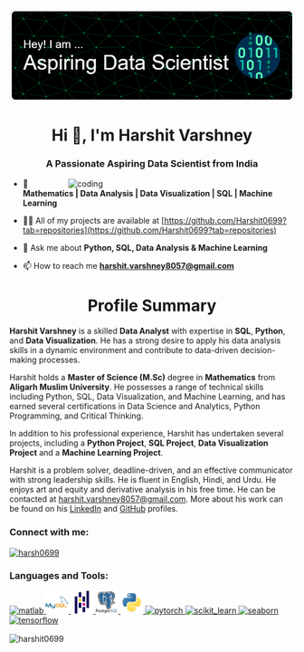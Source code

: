 ![logo](https://github.com/Harshit0699/Harshit0699/blob/main/github-header-image.png)
<h1 align="center">Hi 👋, I'm Harshit Varshney</h1>
<h3 align="center">A Passionate Aspiring Data Scientist from India</h3>
<img align ="right" alt ="coding" width ="400" src ="https://camo.githubusercontent.com/7de37139d0b4c1ce40865e799b446c0e963a3dd8fb68d239707237c40604fa3d/68747470733a2f2f63646e2e6472696262626c652e636f6d2f75736572732f3733303730332f73637265656e73686f74732f363538313234332f6176656e746f2e676966">

- 🌱 **Mathematics | Data Analysis | Data Visualization | SQL | Machine Learning**

- 👨‍💻 All of my projects are available at [https://github.com/Harshit0699?tab=repositories](https://github.com/Harshit0699?tab=repositories)

- 💬 Ask me about **Python, SQL, Data Analysis & Machine Learning**

- 📫 How to reach me **harshit.varshney8057@gmail.com**
  
<h1 align="center">Profile Summary</h1>

**Harshit Varshney** is a skilled **Data Analyst** with expertise in **SQL**, **Python**, and **Data Visualization**. He has a strong desire to apply his data analysis skills in a dynamic environment and contribute to data-driven decision-making processes.

Harshit holds a **Master of Science (M.Sc)** degree in **Mathematics** from **Aligarh Muslim University**. He possesses a range of technical skills including Python, SQL, Data Visualization, and Machine Learning, and has earned several certifications in Data Science and Analytics, Python Programming, and Critical Thinking.

In addition to his professional experience, Harshit has undertaken several projects, including a **Python Project**, **SQL Project**, **Data Visualization Project** and a **Machine Learning Project**.

Harshit is a problem solver, deadline-driven, and an effective communicator with strong leadership skills. He is fluent in English, Hindi, and Urdu. He enjoys art and equity and derivative analysis in his free time. He can be contacted at harshit.varshney8057@gmail.com. 
More about his work can be found on his [LinkedIn](https://www.linkedin.com/in/harsh0699/) and [GitHub](https://github.com/Harshit0699) profiles.

<h3 align="left">Connect with me:</h3>
<p align="left">
<a href="https://linkedin.com/in/harsh0699" target="blank"><img align="center" src="https://raw.githubusercontent.com/rahuldkjain/github-profile-readme-generator/master/src/images/icons/Social/linked-in-alt.svg" alt="harsh0699" height="30" width="40" /></a>
</p>

<h3 align="left">Languages and Tools:</h3>
<p align="left"> <a href="https://www.mathworks.com/" target="_blank" rel="noreferrer"> <img src="https://upload.wikimedia.org/wikipedia/commons/2/21/Matlab_Logo.png" alt="matlab" width="40" height="40"/> </a> <a href="https://www.mysql.com/" target="_blank" rel="noreferrer"> <img src="https://raw.githubusercontent.com/devicons/devicon/master/icons/mysql/mysql-original-wordmark.svg" alt="mysql" width="40" height="40"/> </a> <a href="https://pandas.pydata.org/" target="_blank" rel="noreferrer"> <img src="https://raw.githubusercontent.com/devicons/devicon/2ae2a900d2f041da66e950e4d48052658d850630/icons/pandas/pandas-original.svg" alt="pandas" width="40" height="40"/> </a> <a href="https://www.postgresql.org" target="_blank" rel="noreferrer"> <img src="https://raw.githubusercontent.com/devicons/devicon/master/icons/postgresql/postgresql-original-wordmark.svg" alt="postgresql" width="40" height="40"/> </a> <a href="https://www.python.org" target="_blank" rel="noreferrer"> <img src="https://raw.githubusercontent.com/devicons/devicon/master/icons/python/python-original.svg" alt="python" width="40" height="40"/> </a> <a href="https://pytorch.org/" target="_blank" rel="noreferrer"> <img src="https://www.vectorlogo.zone/logos/pytorch/pytorch-icon.svg" alt="pytorch" width="40" height="40"/> </a> <a href="https://scikit-learn.org/" target="_blank" rel="noreferrer"> <img src="https://upload.wikimedia.org/wikipedia/commons/0/05/Scikit_learn_logo_small.svg" alt="scikit_learn" width="40" height="40"/> </a> <a href="https://seaborn.pydata.org/" target="_blank" rel="noreferrer"> <img src="https://seaborn.pydata.org/_images/logo-mark-lightbg.svg" alt="seaborn" width="40" height="40"/> </a> <a href="https://www.tensorflow.org" target="_blank" rel="noreferrer"> <img src="https://www.vectorlogo.zone/logos/tensorflow/tensorflow-icon.svg" alt="tensorflow" width="40" height="40"/> </a> </p>

<p><img align="center" src="https://github-readme-stats.vercel.app/api/top-langs?username=harshit0699&show_icons=true&locale=en&layout=compact" alt="harshit0699" /></p>
